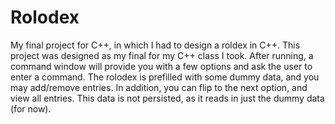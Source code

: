 # Rolodex
My final project for C++, in which I had to design a roldex in C++.
This project was designed as my final for my C++ class I took. After running, a command window will provide you with a few options and ask the user to enter a command. The rolodex is prefilled with some dummy data, and you may add/remove entries. In addition, you can flip to the next option, and view all entries. This data is not persisted, as it reads in just the dummy data (for now). 
